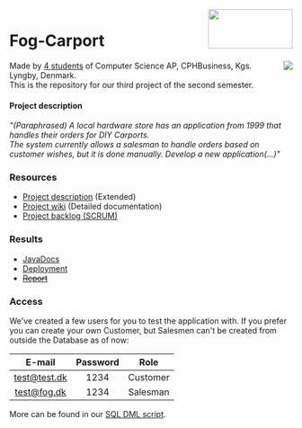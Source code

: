 <img align="right" width="150" height="70" src="https://i2.wp.com/www.kuponkarma.dk/wp-content/uploads/2018/06/Johannesfog-logo.png?fit=260%2C129&ssl=1">  

# Fog-Carport

<p float=right>
<img align="right" src="https://i.imgur.com/OLoJ7oB.png">  
  </p>
  
Made by [4 students](https://github.com/HrBjarup/Fog-Carport/graphs/contributors) of Computer Science AP, CPHBusiness, Kgs. Lyngby, Denmark.  
This is the repository for our third project of the second semester.  


#### Project description  
*"(Paraphrased) 
A local hardware store has an application from 1999 that handles their orders for DIY Carports.  
The system currently allows a salesman to handle orders based on customer wishes, but it is done manually. Develop a new application(...)"*

### Resources
+ [Project description](https://datsoftlyngby.github.io/dat2sem2019Spring/Modul4/Fog/) (Extended)  
+ [Project wiki](https://github.com/HrBjarup/Fog-Carport/wiki) (Detailed documentation)  
+ [Project backlog (SCRUM)](https://tree.taiga.io/project/maltemagnussen-fog/)  

### Results
+ [JavaDocs](https://hrbjarup.github.io/Fog-Carport/)
+ [Deployment](http:/www.bjarup.com)
+ ~~[Report]()~~

### Access  

We've created a few users for you to test the application with. If you prefer you can create your own Customer, but Salesmen can't be created from outside the Database as of now:  
  
| E-mail | Password | Role |
|:------------:|:--------:|:--------:|
| test@test.dk | 1234 | Customer |
| test@fog.dk | 1234 | Salesman |

More can be found in our [SQL DML script](https://github.com/HrBjarup/Fog-Carport/blob/master/extraFiles/Database%20docs/insertion(DML).sql#L18).
